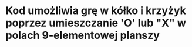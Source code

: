 # Kod umożliwia grę w kółko i krzyżyk poprzez umieszczanie 'O' lub "X" w polach 9-elementowej planszy

